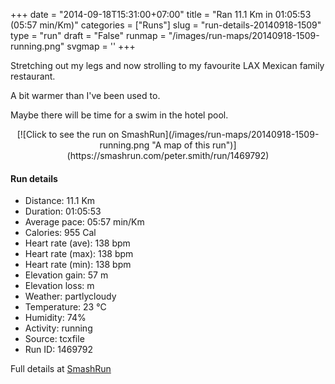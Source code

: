 +++
date = "2014-09-18T15:31:00+07:00"
title = "Ran 11.1 Km in 01:05:53 (05:57 min/Km)"
categories = ["Runs"]
slug = "run-details-20140918-1509"
type = "run"
draft = "False"
runmap = "/images/run-maps/20140918-1509-running.png"
svgmap = '<polyline points="28 53, 41 53, 58 53, 100 53, 44 54, 42 53, 36 54, 35 53, 15 53, 15 53, 15 49, 15 48, 11 48, 0 48, 0 45">'
+++

Stretching out my legs and now strolling to my favourite LAX Mexican  family restaurant. 

A bit warmer than I've been used to. 

Maybe there will be time for a swim in the hotel pool. 



<!--more-->

<center>
[![Click to see the run on SmashRun](/images/run-maps/20140918-1509-running.png "A map of this run")](https://smashrun.com/peter.smith/run/1469792)
</center>

#### Run details

* Distance: 11.1 Km
* Duration: 01:05:53
* Average pace: 05:57 min/Km
* Calories: 955 Cal
* Heart rate (ave): 138 bpm
* Heart rate (max): 138 bpm
* Heart rate (min): 138 bpm
* Elevation gain: 57 m
* Elevation loss:  m
* Weather: partlycloudy
* Temperature: 23 &deg;C
* Humidity: 74%
* Activity: running
* Source: tcxfile
* Run ID: 1469792

Full details at [SmashRun](https://smashrun.com/peter.smith/run/1469792)